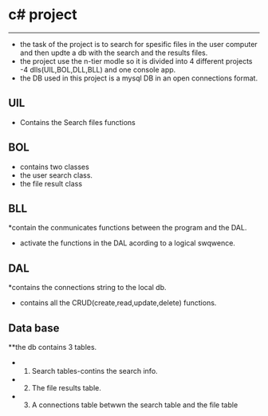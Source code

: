 
# c# project

***

* the task of the project is to search for spesific files in the user computer and then updte a db with the search and the results files.
* the project use the n-tier modle so it is divided into 4 different projects -4 dlls(UIL,BOL,DLL,BLL) and one console app.
* the  DB used in this project is a mysql DB in an open connections format. 


## UIL
* Contains the Search files functions

## BOL
* contains two classes 
* the user search class.
* the file result class 

## BLL
*contain the conmunicates functions between the program and the DAL.
* activate the functions in the DAL acording to a logical swqwence.

## DAL
*contains the connections string to the local db.
* contains all the CRUD(create,read,update,delete) functions.


## Data base
**the db contains 3 tables.
* 1. Search tables-contins the search info.
* 2. The file results table.
* 3. A connections table betwwn the search table and the file table





